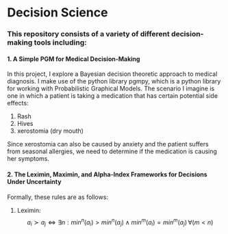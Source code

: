 # Decision Science

### This repository consists of a variety of different decision-making tools including:

#### 1. A Simple PGM for Medical Decision-Making

In this project, I explore a Bayesian decision theoretic approach to medical diagnosis. I make use of the python library pgmpy, which is a python library for working with Probabilistic Graphical Models. The scenario I imagine is one in which a patient is taking a medication that has certain potential side effects:
1. Rash
2. Hives
3. xerostomia (dry mouth)

Since xerostomia can also be caused by anxiety and the patient suffers from seasonal allergies, we need to determine if the medication is causing her symptoms.

#### 2. The Leximin, Maximin, and Alpha-Index Frameworks for Decisions Under Uncertainty

Formally, these rules are as follows:

1. Leximin: $$a_i \succ a_j \Leftrightarrow \exists n : min^n(a_i) > min^n(a_j) \land min^m(a_i) = min^m(a_j) \, \forall  (m < n)$$
